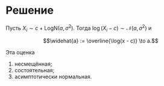# Решение

Пусть $X_i \sim c + \text{LogN}(a, \sigma^2)$.
Тогда $\log(X_i - c) \sim \mathcal{N}(a, \sigma^2)$
и
```math
\widehat{a} := \overline{\log(x - c)} \to a.
```
Эта оценка
1. несмещённая;
2. состоятельная;
3. асимптотически нормальная.